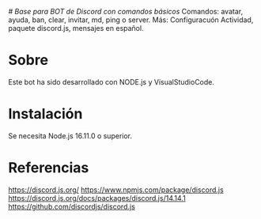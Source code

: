 <em> # Base para BOT de Discord con comandos básicos </em> 
Comandos: avatar, ayuda, ban, clear, invitar, md, ping o server.
Más: Configuracuón Actividad, paquete discord.js, mensajes en español.

# Sobre
Este bot ha sido desarrollado con NODE.js y VisualStudioCode.

# Instalación
Se necesita Node.js 16.11.0 o superior.

# Referencias
https://discord.js.org/
https://www.npmjs.com/package/discord.js
https://discord.js.org/docs/packages/discord.js/14.14.1
https://github.com/discordjs/discord.js

